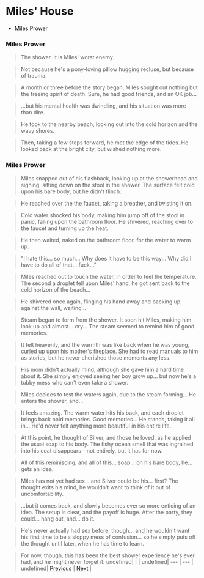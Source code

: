 # Miles' House
- Miles Prower

### Miles Prower

> The shower. It is Miles' worst enemy.

> Not because he's a pony-loving pillow hugging recluse, but because of trauma.

> A month or three before the story began, Miles sought out nothing but the freeing spirit of death. Sure, he had good friends, and an OK job...

> ...but his mental health was dwindling, and his situation was more than dire.

> He took to the nearby beach, looking out into the cold horizon and the wavy shores.

> Then, taking a few steps forward, he met the edge of the tides. He looked back at the bright city, but wished nothing more.

>  

>  

>  

### Miles Prower

> Miles snapped out of his flashback, looking up at the showerhead and sighing, sitting down on the stool in the shower. The surface felt cold upon his bare body, but he didn't flinch.

> He reached over the the faucet, taking a breather, and twisting it on.

> Cold water shocked his body, making him jump off of the stool in panic, falling upon the bathroom floor. He shivered, reaching over to the faucet and turning up the heat.

> He then waited, naked on the bathroom floor, for the water to warm up.

> "I hate this... so much... Why does it have to be this way... Why did I have to do all of that... fuck..."

> Miles reached out to touch the water, in order to feel the temperature. The second a droplet fell upon Miles' hand, he got sent back to the cold horizon of the beach...

> He shivered once again, flinging his hand away and backing up against the wall, waiting...

>  

>  

> Steam began to form from the shower. It soon hit Miles, making him look up and almost... cry... The steam seemed to remind him of good memories.

> It felt heavenly, and the warmth was like back when he was young, curled up upon his mother's fireplace. She had to read manuals to him as stories, but he never cherished those moments any less.

> His mom didn't actually mind, although she gave him a hard time about it. She simply enjoyed seeing her boy grow up... but now he's a tubby mess who can't even take a shower.

> Miles decides to test the waters again, due to the steam forming... He enters the shower, and...

> It feels amazing. The warm water hits his back, and each droplet brings back bold memories. Good memories... He stands, taking it all in... He'd never felt anything more beautiful in his entire life.

> At this point, he thought of Silver, and those he loved, as he applied the usual soap to his body. The fishy ocean smell that was ingrained into his coat disappears - not entirely, but it has for now.

> All of this reminiscing, and all of this... soap... on his bare body, he... gets an idea.

> Miles has not yet had sex... and Silver could be his... first? The thought exits his mind, he wouldn't want to think of it out of uncomfortability.

> ...but it comes back, and slowly becomes ever so more enticing of an idea. The setup is clear, and the payoff is huge. After the party, they could... hang out, and... do it.

> He's never actually had sex before, though... and he wouldn't want his first time to be a sloppy mess of confusion... so he simply puts off the thought until later, when he has time to learn.

> For now, though, this has been the best shower experience he's ever had, and he might never forget it.
undefined|  |  |
undefined| --- | --- |
undefined| [Previous](https://meowcatheorange.github.io/Dizzy-AU/story/human-readable/AAN_MilesHouse) | [Next](https://meowcatheorange.github.io/Dizzy-AU/story/human-readable/template) |